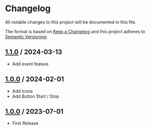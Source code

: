 # Changelog
All notable changes to this project will be documented in this file.

The format is based on [Keep a Changelog](http://keepachangelog.com/en/1.0.0/)
and this project adheres to [Semantic Versioning](http://semver.org/spec/v2.0.0.html).

## [1.1.0] / 2024-03-13
- Add event feature

## [1.0.0] / 2024-02-01
- Add Icons
- Add Button Start / Stop

## [1.0.0] / 2023-07-01
- First Release

[vNext]: ../../compare/1.0.0...HEAD
[1.1.0]: ../../compare/1.0.0...1.1.0
[1.0.0]: ../../compare/1.0.0
